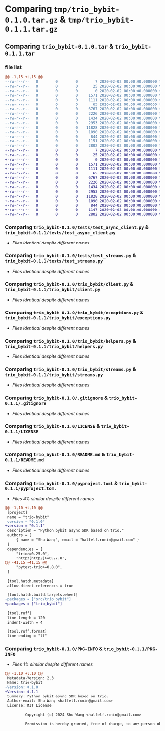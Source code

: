 # Comparing `tmp/trio_bybit-0.1.0.tar.gz` & `tmp/trio_bybit-0.1.1.tar.gz`

## Comparing `trio_bybit-0.1.0.tar` & `trio_bybit-0.1.1.tar`

### file list

```diff
@@ -1,15 +1,15 @@
--rw-r--r--   0        0        0        7 2020-02-02 00:00:00.000000 trio_bybit-0.1.0/.python-version
--rw-r--r--   0        0        0       25 2020-02-02 00:00:00.000000 trio_bybit-0.1.0/pytest.ini
--rw-r--r--   0        0        0        0 2020-02-02 00:00:00.000000 trio_bybit-0.1.0/tests/__init__.py
--rw-r--r--   0        0        0     1571 2020-02-02 00:00:00.000000 trio_bybit-0.1.0/tests/test_async_client.py
--rw-r--r--   0        0        0     1111 2020-02-02 00:00:00.000000 trio_bybit-0.1.0/tests/test_streams.py
--rw-r--r--   0        0        0       65 2020-02-02 00:00:00.000000 trio_bybit-0.1.0/trio_bybit/__init__.py
--rw-r--r--   0        0        0     6767 2020-02-02 00:00:00.000000 trio_bybit-0.1.0/trio_bybit/client.py
--rw-r--r--   0        0        0     2226 2020-02-02 00:00:00.000000 trio_bybit-0.1.0/trio_bybit/exceptions.py
--rw-r--r--   0        0        0     1434 2020-02-02 00:00:00.000000 trio_bybit-0.1.0/trio_bybit/helpers.py
--rw-r--r--   0        0        0     2953 2020-02-02 00:00:00.000000 trio_bybit-0.1.0/trio_bybit/streams.py
--rw-r--r--   0        0        0    11828 2020-02-02 00:00:00.000000 trio_bybit-0.1.0/.gitignore
--rw-r--r--   0        0        0     1090 2020-02-02 00:00:00.000000 trio_bybit-0.1.0/LICENSE
--rw-r--r--   0        0        0      844 2020-02-02 00:00:00.000000 trio_bybit-0.1.0/README.md
--rw-r--r--   0        0        0     1151 2020-02-02 00:00:00.000000 trio_bybit-0.1.0/pyproject.toml
--rw-r--r--   0        0        0     2802 2020-02-02 00:00:00.000000 trio_bybit-0.1.0/PKG-INFO
+-rw-r--r--   0        0        0        7 2020-02-02 00:00:00.000000 trio_bybit-0.1.1/.python-version
+-rw-r--r--   0        0        0       25 2020-02-02 00:00:00.000000 trio_bybit-0.1.1/pytest.ini
+-rw-r--r--   0        0        0        0 2020-02-02 00:00:00.000000 trio_bybit-0.1.1/tests/__init__.py
+-rw-r--r--   0        0        0     1571 2020-02-02 00:00:00.000000 trio_bybit-0.1.1/tests/test_async_client.py
+-rw-r--r--   0        0        0     1111 2020-02-02 00:00:00.000000 trio_bybit-0.1.1/tests/test_streams.py
+-rw-r--r--   0        0        0       65 2020-02-02 00:00:00.000000 trio_bybit-0.1.1/trio_bybit/__init__.py
+-rw-r--r--   0        0        0     6767 2020-02-02 00:00:00.000000 trio_bybit-0.1.1/trio_bybit/client.py
+-rw-r--r--   0        0        0     2226 2020-02-02 00:00:00.000000 trio_bybit-0.1.1/trio_bybit/exceptions.py
+-rw-r--r--   0        0        0     1434 2020-02-02 00:00:00.000000 trio_bybit-0.1.1/trio_bybit/helpers.py
+-rw-r--r--   0        0        0     2953 2020-02-02 00:00:00.000000 trio_bybit-0.1.1/trio_bybit/streams.py
+-rw-r--r--   0        0        0    11828 2020-02-02 00:00:00.000000 trio_bybit-0.1.1/.gitignore
+-rw-r--r--   0        0        0     1090 2020-02-02 00:00:00.000000 trio_bybit-0.1.1/LICENSE
+-rw-r--r--   0        0        0      844 2020-02-02 00:00:00.000000 trio_bybit-0.1.1/README.md
+-rw-r--r--   0        0        0     1147 2020-02-02 00:00:00.000000 trio_bybit-0.1.1/pyproject.toml
+-rw-r--r--   0        0        0     2802 2020-02-02 00:00:00.000000 trio_bybit-0.1.1/PKG-INFO
```

### Comparing `trio_bybit-0.1.0/tests/test_async_client.py` & `trio_bybit-0.1.1/tests/test_async_client.py`

 * *Files identical despite different names*

### Comparing `trio_bybit-0.1.0/tests/test_streams.py` & `trio_bybit-0.1.1/tests/test_streams.py`

 * *Files identical despite different names*

### Comparing `trio_bybit-0.1.0/trio_bybit/client.py` & `trio_bybit-0.1.1/trio_bybit/client.py`

 * *Files identical despite different names*

### Comparing `trio_bybit-0.1.0/trio_bybit/exceptions.py` & `trio_bybit-0.1.1/trio_bybit/exceptions.py`

 * *Files identical despite different names*

### Comparing `trio_bybit-0.1.0/trio_bybit/helpers.py` & `trio_bybit-0.1.1/trio_bybit/helpers.py`

 * *Files identical despite different names*

### Comparing `trio_bybit-0.1.0/trio_bybit/streams.py` & `trio_bybit-0.1.1/trio_bybit/streams.py`

 * *Files identical despite different names*

### Comparing `trio_bybit-0.1.0/.gitignore` & `trio_bybit-0.1.1/.gitignore`

 * *Files identical despite different names*

### Comparing `trio_bybit-0.1.0/LICENSE` & `trio_bybit-0.1.1/LICENSE`

 * *Files identical despite different names*

### Comparing `trio_bybit-0.1.0/README.md` & `trio_bybit-0.1.1/README.md`

 * *Files identical despite different names*

### Comparing `trio_bybit-0.1.0/pyproject.toml` & `trio_bybit-0.1.1/pyproject.toml`

 * *Files 4% similar despite different names*

```diff
@@ -1,10 +1,10 @@
 [project]
 name = "trio-bybit"
-version = "0.1.0"
+version = "0.1.1"
 description = "Python bybit async SDK based on trio."
 authors = [
     { name = "Shu Wang", email = "halfelf.ronin@gmail.com" }
 ]
 dependencies = [
     "trio>=0.25.0",
     "httpx[http2]>=0.27.0",
@@ -41,15 +41,15 @@
     "pytest-trio>=0.8.0",
 ]
 
 [tool.hatch.metadata]
 allow-direct-references = true
 
 [tool.hatch.build.targets.wheel]
-packages = ["src/trio_bybit"]
+packages = ["trio_bybit"]
 
 [tool.ruff]
 line-length = 120
 indent-width = 4
 
 [tool.ruff.format]
 line-ending = "lf"
```

### Comparing `trio_bybit-0.1.0/PKG-INFO` & `trio_bybit-0.1.1/PKG-INFO`

 * *Files 1% similar despite different names*

```diff
@@ -1,10 +1,10 @@
 Metadata-Version: 2.3
 Name: trio-bybit
-Version: 0.1.0
+Version: 0.1.1
 Summary: Python bybit async SDK based on trio.
 Author-email: Shu Wang <halfelf.ronin@gmail.com>
 License: MIT License
         
         Copyright (c) 2024 Shu Wang <halfelf.ronin@gmail.com>
         
         Permission is hereby granted, free of charge, to any person obtaining a copy
```

